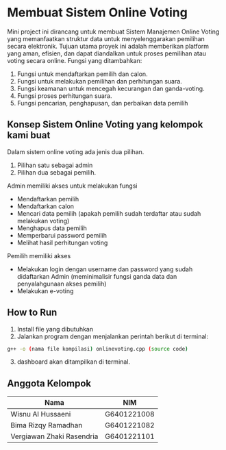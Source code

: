 # Membuat Sistem Online Voting
Mini project ini dirancang untuk membuat Sistem Manajemen Online Voting yang memanfaatkan struktur data untuk menyelenggarakan pemilihan secara elektronik. 
Tujuan utama proyek ini adalah memberikan platform yang aman, efisien, dan dapat diandalkan untuk proses pemilihan atau voting secara online.
Fungsi yang ditambahkan:
1. Fungsi untuk mendaftarkan pemilih dan calon.
2. Fungsi untuk melakukan pemilihan dan perhitungan suara.
3. Fungsi keamanan untuk mencegah kecurangan dan ganda-voting.
4. Fungsi proses perhitungan suara.
5. Fungsi pencarian, penghapusan, dan perbaikan data pemilih

## Konsep Sistem Online Voting yang kelompok kami buat
Dalam sistem online voting ada jenis dua pilihan. 
1. Pilihan satu sebagai admin 
2. Pilihan dua sebagai pemilih. 

Admin memiliki akses untuk melakukan fungsi
- Mendaftarkan pemilih 
- Mendaftarkan calon 
- Mencari data pemilih (apakah pemilih sudah terdaftar atau sudah melakukan voting)
- Menghapus data pemilih
- Memperbarui password pemilih
- Melihat hasil perhitungan voting

Pemilih memiliki akses
- Melakukan login dengan username dan password yang sudah didaftarkan Admin (meminimalisir fungsi ganda data dan penyalahgunaan akses pemilih) 
- Melakukan e-voting

## How to Run
1. Install file yang dibutuhkan
2. Jalankan program dengan menjalankan perintah berikut di terminal:
``` bash
g++ -o (nama file kompilasi) onlinevoting.cpp (source code)
```
3. dashboard akan ditampilkan di terminal.


## Anggota Kelompok
|Nama|NIM|
|--|--|
|Wisnu Al Hussaeni|G6401221008|
|Bima Rizqy Ramadhan|G6401221082|
|Vergiawan Zhaki Rasendria|G6401221101|


